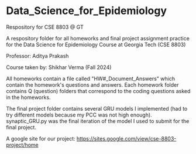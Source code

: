 # Data_Science_for_Epidemiology
Respository for CSE 8803 @ GT

A respository folder for all homeworks and final project assignment practice for the Data Science for Epidemiology Course at Georgia Tech (CSE 8803)

Professor: Aditya Prakash

Course taken by: Shikhar Verma (Fall 2024)

All homeworks contain a file called "HW#_Document_Answers" which contain the homework's questions and answers. Each homework folder contains Q (question) folders that correspond to the coding questions asked in the homeworks.

The final project folder contains several GRU models I implemented (had to try different models because my PCC was not high enough). 
synaptic_GRU.py was the final iteration of the model I used to submit for the final project.

A google site for our project: https://sites.google.com/view/cse-8803-project/home
